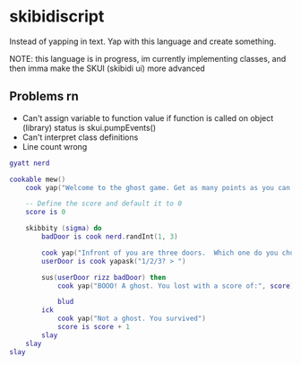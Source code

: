 # skibidiscript
Instead of yapping in text. Yap with this language and create something.

NOTE: this language is in progress,
im currently implementing classes, and then imma make the SKUI (skibidi ui) more advanced 

## Problems rn
- Can't assign variable to function value if function is called on object (library) status is skui.pumpEvents()
- Can't interpret class definitions
- Line count wrong

```lua
gyatt nerd

cookable mew()
    cook yap("Welcome to the ghost game. Get as many points as you can.")

    -- Define the score and default it to 0
    score is 0

    skibbity (sigma) do
        badDoor is cook nerd.randInt(1, 3)

        cook yap("Infront of you are three doors.  Which one do you choose.")
        userDoor is cook yapask("1/2/3? > ")

        sus(userDoor rizz badDoor) then 
            cook yap("BOOO! A ghost. You lost with a score of:", score)

            blud
        ick
            cook yap("Not a ghost. You survived")
            score is score + 1
        slay
    slay
slay
```
